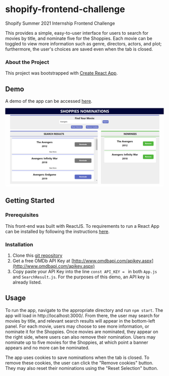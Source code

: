 # shopify-frontend-challenge
Shopify Summer 2021 Internship Frontend Challenge

This provides a simple, easy-to-user interface for users to search for movies by title, and nominate five for the Shoppies. Each movie can be toggled to view more information such as genre, directors, actors, and plot; furthermore, the user's choices are saved even when the tab is closed.

### About the Project
This project was bootstrapped with [Create React App](https://github.com/facebook/create-react-app).

## Demo
A demo of the app can be accessed [here](https://jye-1243.github.io/Shopify-Frontend-Challenge/).

![Screenshot of the interface](https://github.com/jye-1243/Shopify-Frontend-Challenge/blob/master/public/screenshot.PNG)

## Getting Started

### Prerequisites
This front-end was built with ReactJS. To requirements to run a React App can be installed by following the instructions [here](https://www.techomoro.com/how-to-install-and-setup-a-react-app-on-windows-10/).

### Installation

1. Clone this [git repository](https://github.com/jye-1243/Shopify-Frontend-Challenge)
2. Get a free OMDb API Key at [http://www.omdbapi.com/apikey.aspx](http://www.omdbapi.com/apikey.aspx)
3. Copy paste your API Key into the line `const API_KEY = ` in both `App.js` and `SearchResult.js`. For the purposes of this demo, an API key is already listed.

## Usage

To run the app, navigate to the appropriate directory and run `npm start`. The app will load in http://localhost:3000/.
From there, the user may search for movies by title, and relevant search results will appear in the bottom-left panel. For each movie, users may choose to see more information, or nominate it for the Shoppies. Once movies are nominated, they appear on the right side, where users can also remove their nomination. Users may nominate up to five movies for the Shoppies, at which point a banner appears and no more can be nominated. 

The app uses cookies to save nominations when the tab is closed. To remove these cookies, the user can click the "Remove cookies" button. They may also reset their nominations using the "Reset Selection" button.



